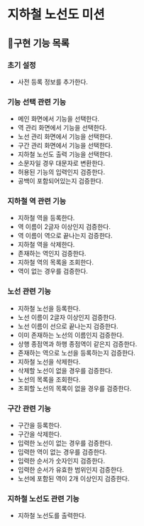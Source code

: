 # 지하철 노선도 미션

## 📃구현 기능 목록

### 초기 설정

- 사전 등록 정보를 추가한다.

### 기능 선택 관련 기능

- 메인 화면에서 기능을 선택한다.
- 역 관리 화면에서 기능을 선택한다.
- 노선 관리 화면에서 기능을 선택한다.
- 구간 관리 화면에서 기능을 선택한다.
- 지하철 노선도 출력 기능을 선택한다.
- 소문자일 경우 대문자로 변환한다.
- 허용된 기능의 입력인지 검증한다.
- 공백이 포함되어있는지 검증한다.

### 지하철 역 관련 기능

- 지하철 역을 등록한다.
- 역 이름이 2글자 이상인지 검증한다.
- 역 이름이 역으로 끝나는지 검증한다.
- 지하철 역을 삭제한다.
- 존재하는 역인지 검증한다.
- 지하철 역의 목록을 조회한다.
- 역이 없는 경우를 검증한다.

### 노선 관련 기능

- 지하철 노선을 등록한다.
- 노선 이름이 2글자 이상인지 검증한다.
- 노선 이름이 선으로 끝나는지 검증한다.
- 이미 존재하는 노선의 이름인지 검증한다.
- 상행 종점역과 하행 종점역이 같은지 검증한다.
- 존재하는 역으로 노선을 등록하는지 검증한다.
- 지하철 노선을 삭제한다.
- 삭제할 노선이 없을 경우를 검증한다.
- 노선의 목록을 조회한다.
- 조회할 노선의 목록이 없을 경우를 검증한다.

### 구간 관련 기능

- 구간을 등록한다.
- 구간을 삭제한다.
- 입력한 노선이 없는 경우를 검증한다.
- 입력한 역이 없는 경우를 검증한다.
- 입력한 순서가 숫자인지 검증한다.
- 입력한 순서가 유효한 범위인지 검증한다.
- 노선에 포함된 역이 2개 이상인지 검증한다.

### 지하철 노선도 관련 기능

- 지하철 노선도를 출력한다.